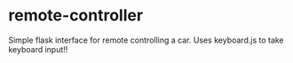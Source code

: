 remote-controller
=================

Simple flask interface for remote controlling a car. Uses keyboard.js to take keyboard input!!
